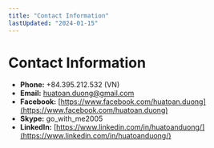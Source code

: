 ```yaml
---
title: "Contact Information"
lastUpdated: "2024-01-15"
---
```


# Contact Information

- **Phone:** +84.395.212.532 (VN)
- **Email:** [huatoan.duong@gmail.com](mailto:huatoan.duong@gmail.com)
- **Facebook:** [https://www.facebook.com/huatoan.duong](https://www.facebook.com/huatoan.duong)
- **Skype:** go_with_me2005
- **LinkedIn:** [https://www.linkedin.com/in/huatoanduong/](https://www.linkedin.com/in/huatoanduong/) 